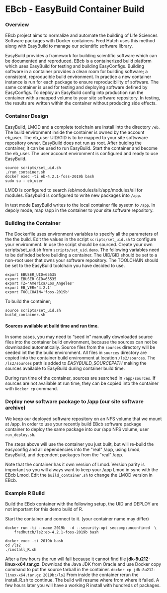 # EBcb - EasyBuild Container Build

### Overview
EBcb project aims to normalize and automate the building of
Life Sciences Software packages with Docker containers. Fred Hutch
uses this method along with EasyBuild to manage our scientific software library.

EasyBuild provides a framework for building scientific software which can be
documented and reproduced. EBcb is a containerized build platform which uses EasyBuild for
testing and building EasyConfigs. Building software in a container provides
a clean room for building software;
a consistent, reproducible build environment. In practice
a new container instance is run for each package to ensure reproducibility of
software. The same container is used for testing and deploying software defined by
EasyConfigs. To deploy an EasyBuild config into production run the
container with a mapped volume to your site software repository. In testing, the
results are written within the container without producing side effects.

### Container Design
EasyBuild, LMOD and a complete toolchain are install into the directory ```/eb```. The build environment inside the container is owned by the account eb_user. The eb_user UID/GID is to be mapped to your site softwware repository owner. EasyBuild does not run as root. After buiding the container, it can be used to
run EasyBuild. Start the container and become the eb_user. The user account
environment is configured and ready to use EasyBuild.

```
source scripts/set_uid.sh
./run_container.sh
docker exec -ti eb-4.2.1-foss-2019b bash
sudo su - eb_user
```

LMOD is configured to search /eb/modules/all:/app/modules/all for modules. Easybuild is configured to write new packages into ```/app```.

In test mode EasyBuild writes to the local container file sysetm to ```/app```. In depoly mode, map /app in the container to your site software repository.

### Building the Container
The Dockerfile uses environment variables to specify all the parameters of the
the build. Edit the values in the script ```scripts/set_uid.sh``` to configure your
environment. In use the script should be sourced. Create your own scripts/set_uid.sh from ```scripts/set_uid.demo```. The following variables need to be definded before building a container. The UID/GID should be set to a non-root user that owns your software repository. The TOOLCHAIN should be set to the EasyBuild toolchain you have decided to use.

```
export EBUSER_UID=65535
export EBUSER_GID=65535
export TZ='America/Los_Angeles'
export EB_VER='4.2.1'
export TOOLCHAIN='foss-2019b'
```

To build the container;
```
source scripts/set_uid.sh
build_container.sh
```

#### Sources available at build time and run time.
In some cases, you may need to “seed in” manually downloaded source files into the container
build environment, because the sources can not be downloaded automatically. 
Source files from the ```sources``` directory will be seeded int the the build environment.
All files in ```sources``` directory are copied into the container build environment at location
```/ls2/sources```.  The ```/ls2/sources``` path is added to *EASYBUILD_SOURCEPATH* making
 the sources available to EasyBuild during container build time.

During run time of the container, sources are searched in ```/app/sources```. If sources
are not available at run time, they can be copied into the container with ```Docker cp``` command. 

### Deploy new software package to /app (our site software archive)
We keep our deployed software repository on an NFS volume that we mount at /app. 
In order to use your recently build EBcb software package container to deploy
the same package into our /app NFS volume, user ```run_deploy.sh```.

The steps above will use the container you just built, but will re-build the easyconfig and all dependencies into the "real" /app, using Lmod, EasyBuild, and dependent packages from the "real" /app.

Note that the container has it own version of Lmod. Version parity is important so you will always want to keep your /app Lmod in sync with the EBcb Lmod. Edit the ```build_container.sh``` to change the LMOD version in EBcb.

### Example R Build
Build the EBcb container with the following setup, the UID and DEPLOY are not
important for this demo build of R.

Start the container and connect to it. (your container name may differ)
```
docker run -ti --name 2019b  -d --security-opt seccomp:unconfined  \
    fredhutch/ls2:eb-4.2.1-foss-2019b bash

docker exec -ti 2019b bash
cd /ls2
./install_R.sh
```

After a few hours the run will fail because it cannot find file
**jdk-8u212-linux-x64.tar.gz**.  Download the Java JDK from Oracle
and use Docker copy command to put the source tarball in the container.
```docker cp jdk-8u212-linux-x64.tar.gz 2019b:/ls2``` From inside the container
rerun the install_R.sh to continue.  The build will resume where from where
it failed. A few hours later you will have a working R install with hundreds of
packages.
